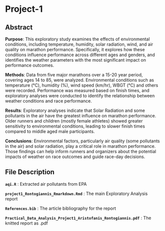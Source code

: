 # Project-1

## Abstract

**Purpose**: This exploratory study examines the effects of environmental conditions, including temperature, humidity, solar radiation, wind, and air quality on marathon performance. Specifically, it explores how these conditions influence performance across different ages and genders, and identifies the weather parameters with the most significant impact on performance outcomes.

**Methods**: Data from five major marathons over a 15-20 year period, covering ages 14 to 85, were analyzed. Environmental conditions such as temperature (°C), humidity (%), wind speed (km/hr), WBGT (°C) and others were recorded. Performance was measured based on finish times, and exploratory analyses were conducted to identify the relationship between weather conditions and race performance.

**Results**: Exploratory analyses indicate that Solar Radiation and some pollutants in the air have the greatest influence on marathon performance. Older runners and children (mostly female athletes) showed greater sensitivity to environmental conditions, leading to slower finish times compared to middle aged male participants.

**Conclusions**: Environmental factors, particularly air quality (some pollutants in the air) and solar radiation, play a critical role in marathon performance. Those findings can help inform runners and organizers about the potential impacts of weather on race outcomes and guide race-day decisions.

## File Description

**`aqi.R`** : Extracted air pollutants from EPA

**`project1_Rontogiannis_Rmarkdown.Rmd`** : The main Exploratory Analysis report

**`References.bib`** : The article bibliography for the report

**`Practical_Data_Analysis_Project1_Aristofanis_Rontogiannis.pdf`** : The knitted report as .pdf

